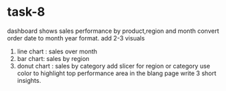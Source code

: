 # task-8
dashboard shows sales performance by product,region and month
convert order date to month year format.
add 2-3 visuals
1) line chart : sales over month
2) bar chart: sales by region
3) donut chart : sales by category
   add  slicer for region or category
   use color to highlight top performance area
   in the blang page write 3 short insights.
